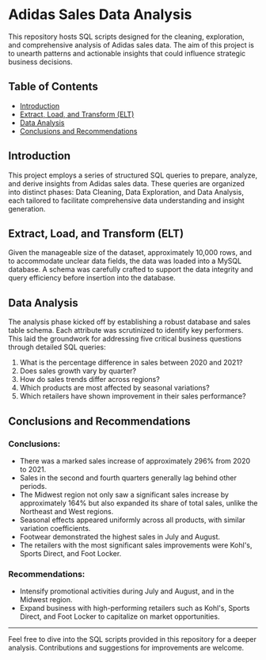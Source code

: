 # Adidas Sales Data Analysis

This repository hosts SQL scripts designed for the cleaning, exploration, and comprehensive analysis of Adidas sales data. The aim of this project is to unearth patterns and actionable insights that could influence strategic business decisions.

## Table of Contents
- [Introduction](#introduction)
- [Extract, Load, and Transform (ELT)](#extract-load-and-transform-elt)
- [Data Analysis](#data-analysis)
- [Conclusions and Recommendations](#conclusions-and-recommendations)

## Introduction

This project employs a series of structured SQL queries to prepare, analyze, and derive insights from Adidas sales data. These queries are organized into distinct phases: Data Cleaning, Data Exploration, and Data Analysis, each tailored to facilitate comprehensive data understanding and insight generation.

## Extract, Load, and Transform (ELT)

Given the manageable size of the dataset, approximately 10,000 rows, and to accommodate unclear data fields, the data was loaded into a MySQL database. A schema was carefully crafted to support the data integrity and query efficiency before insertion into the database.

## Data Analysis

The analysis phase kicked off by establishing a robust database and sales table schema. Each attribute was scrutinized to identify key performers. This laid the groundwork for addressing five critical business questions through detailed SQL queries:
1. What is the percentage difference in sales between 2020 and 2021?
2. Does sales growth vary by quarter?
3. How do sales trends differ across regions?
4. Which products are most affected by seasonal variations?
5. Which retailers have shown improvement in their sales performance?

## Conclusions and Recommendations

### Conclusions:
- There was a marked sales increase of approximately 296% from 2020 to 2021.
- Sales in the second and fourth quarters generally lag behind other periods.
- The Midwest region not only saw a significant sales increase by approximately 164% but also expanded its share of total sales, unlike the Northeast and West regions.
- Seasonal effects appeared uniformly across all products, with similar variation coefficients.
- Footwear demonstrated the highest sales in July and August.
- The retailers with the most significant sales improvements were Kohl's, Sports Direct, and Foot Locker.

### Recommendations:
- Intensify promotional activities during July and August, and in the Midwest region.
- Expand business with high-performing retailers such as Kohl's, Sports Direct, and Foot Locker to capitalize on market opportunities.

---

Feel free to dive into the SQL scripts provided in this repository for a deeper analysis. Contributions and suggestions for improvements are welcome.
